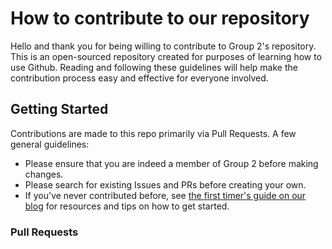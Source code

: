 # How to contribute to our repository

Hello and thank you for being willing to contribute to Group 2's repository. This is an open-sourced repository created for purposes of learning how to use Github. Reading and following these guidelines will help make the contribution process easy and effective for everyone involved.

## Getting Started

Contributions are made to this repo primarily via Pull Requests. A few general guidelines:

- Please ensure that you are indeed a member of Group 2 before making changes.
- Please search for existing Issues and PRs before creating your own.
- If you've never contributed before, see [the first timer's guide on our blog](https://auth0.com/blog/a-first-timers-guide-to-an-open-source-project/) for resources and tips on how to get started.

### Pull Requests

